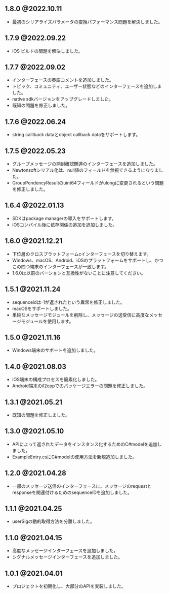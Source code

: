 ## 1.8.0 @2022.10.11
- 最初のシリアライズパラメータの変換パフォーマンス問題を解決しました。

## 1.7.9 @2022.09.22
- iOS ビルドの問題を解決しました。

## 1.7.7 @2022.09.02
- インターフェースの英語コメントを追加しました。
- トピック、コミュニティ、ユーザー状態などのインターフェースを追加しました。
- native sdkバージョンをアップグレードしました。
- 既知の問題を修正しました。

## 1.7.6 @2022.06.24
- string calllback dataとobject callback dataをサポートします。

## 1.7.5 @2022.05.23
- グループメッセージの開封確認関連のインターフェースを追加しました。
- Newtonsoftシリアル化は、null値のフィールドを無視できるようになりました。
- GroupPendencyResultのuint64フィールドがulongに変更されるという問題を修正しました。

## 1.6.4 @2022.01.13
- SDKはpackage managerの導入をサポートします。
- iOSコンパイル後に依存関係の追加を追加しました。

## 1.6.0 @2021.12.21
- 下位層のクロスプラットフォームcインターフェースを切り替えます。
- Windows、macOS、Android、iOSのプラットフォームをサポートし、かつこの四つ端末のインターフェースが一致します。
- 1.6.0は以前のバーションと互換性がないことに注意してください。


## 1.5.1 @2021.11.24
- sequenceidは-1が返されたという異常を修正しました。
- macOSをサポートしました。
- 単純なメッセージモジュールを削除し、メッセージの送受信に高度なメッセージモジュールを使用します。

## 1.5.0 @2021.11.16
- Windows端末のサポートを追加しました。


## 1.4.0 @2021.08.03
- iOS端末の構成プロセスを簡素化しました。
- Android端末のil2cppでのパッケージエラーの問題を修正しました。

## 1.3.1 @2021.05.21

- 既知の問題を修正しました。

## 1.3.0 @2021.05.10

- APIによって返されたデータをインスタンス化するためのC#modelを追加しました。
- ExampleEntry.csにC#modelの使用方法を新規追加しました。

## 1.2.0 @2021.04.28

- 一部のメッセージ送信のインターフェースに、メッセージのrequestとresponseを関連付けるためのsequenceIDを追加しました。

## 1.1.1 @2021.04.25

- userSigの動的取得方法を分離しました。

## 1.1.0 @2021.04.15

- 高度なメッセージインターフェースを追加しました。
- シグナルメッセージインターフェースを追加しました。

## 1.0.1 @2021.04.01

- プロジェクトを初期化し、大部分のAPIを実装しました。
